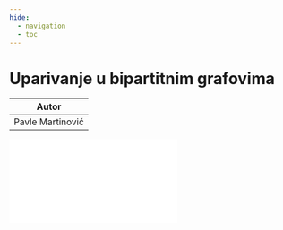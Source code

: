 ```yaml
---
hide:
  - navigation
  - toc
---
```

# Uparivanje u bipartitnim grafovima

| Autor |
|:-:|
| Pavle Martinović | 

<object data="../../artifacts/matching_pavlemartinovic.pdf" type="application/pdf" width='100%' height='800rem'>
    <embed src="../../artifacts/matching_pavlemartinovic.pdf" type="application/pdf" />
</object>
